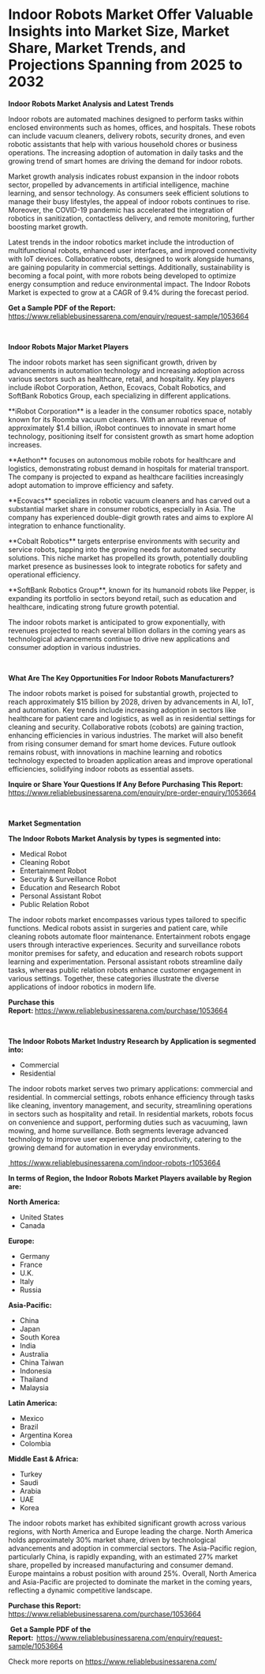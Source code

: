 <p><h1>Indoor Robots Market Offer Valuable Insights into Market Size, Market Share, Market Trends, and Projections Spanning from 2025 to 2032</h1></p><p><strong>Indoor Robots Market Analysis and Latest Trends</strong></p>
<p><p>Indoor robots are automated machines designed to perform tasks within enclosed environments such as homes, offices, and hospitals. These robots can include vacuum cleaners, delivery robots, security drones, and even robotic assistants that help with various household chores or business operations. The increasing adoption of automation in daily tasks and the growing trend of smart homes are driving the demand for indoor robots.</p><p>Market growth analysis indicates robust expansion in the indoor robots sector, propelled by advancements in artificial intelligence, machine learning, and sensor technology. As consumers seek efficient solutions to manage their busy lifestyles, the appeal of indoor robots continues to rise. Moreover, the COVID-19 pandemic has accelerated the integration of robotics in sanitization, contactless delivery, and remote monitoring, further boosting market growth.</p><p>Latest trends in the indoor robotics market include the introduction of multifunctional robots, enhanced user interfaces, and improved connectivity with IoT devices. Collaborative robots, designed to work alongside humans, are gaining popularity in commercial settings. Additionally, sustainability is becoming a focal point, with more robots being developed to optimize energy consumption and reduce environmental impact. The Indoor Robots Market is expected to grow at a CAGR of 9.4% during the forecast period.</p></p>
<p><strong>Get a Sample PDF of the Report:&nbsp;</strong> <a href="https://www.reliablebusinessarena.com/enquiry/request-sample/1053664?utm_campaign=3024&utm_medium=2&utm_source=Github&utm_content=ia&utm_term=08042025&utm_id=indoor-robots">https://www.reliablebusinessarena.com/enquiry/request-sample/1053664</a></p>
<p>&nbsp;</p>
<p><strong>Indoor Robots Major Market Players</strong></p>
<p><p>The indoor robots market has seen significant growth, driven by advancements in automation technology and increasing adoption across various sectors such as healthcare, retail, and hospitality. Key players include iRobot Corporation, Aethon, Ecovacs, Cobalt Robotics, and SoftBank Robotics Group, each specializing in different applications.</p><p>**iRobot Corporation** is a leader in the consumer robotics space, notably known for its Roomba vacuum cleaners. With an annual revenue of approximately $1.4 billion, iRobot continues to innovate in smart home technology, positioning itself for consistent growth as smart home adoption increases.</p><p>**Aethon** focuses on autonomous mobile robots for healthcare and logistics, demonstrating robust demand in hospitals for material transport. The company is projected to expand as healthcare facilities increasingly adopt automation to improve efficiency and safety.</p><p>**Ecovacs** specializes in robotic vacuum cleaners and has carved out a substantial market share in consumer robotics, especially in Asia. The company has experienced double-digit growth rates and aims to explore AI integration to enhance functionality.</p><p>**Cobalt Robotics** targets enterprise environments with security and service robots, tapping into the growing needs for automated security solutions. This niche market has propelled its growth, potentially doubling market presence as businesses look to integrate robotics for safety and operational efficiency.</p><p>**SoftBank Robotics Group**, known for its humanoid robots like Pepper, is expanding its portfolio in sectors beyond retail, such as education and healthcare, indicating strong future growth potential.</p><p>The indoor robots market is anticipated to grow exponentially, with revenues projected to reach several billion dollars in the coming years as technological advancements continue to drive new applications and consumer adoption in various industries.</p></p>
<p>&nbsp;</p>
<p><strong>What Are The Key Opportunities For Indoor Robots Manufacturers?</strong></p>
<p><p>The indoor robots market is poised for substantial growth, projected to reach approximately $15 billion by 2028, driven by advancements in AI, IoT, and automation. Key trends include increasing adoption in sectors like healthcare for patient care and logistics, as well as in residential settings for cleaning and security. Collaborative robots (cobots) are gaining traction, enhancing efficiencies in various industries. The market will also benefit from rising consumer demand for smart home devices. Future outlook remains robust, with innovations in machine learning and robotics technology expected to broaden application areas and improve operational efficiencies, solidifying indoor robots as essential assets.</p></p>
<p><strong>Inquire or Share Your Questions If Any Before Purchasing This Report:</strong> <a href="https://www.reliablebusinessarena.com/enquiry/pre-order-enquiry/1053664?utm_campaign=3024&utm_medium=2&utm_source=Github&utm_content=ia&utm_term=08042025&utm_id=indoor-robots">https://www.reliablebusinessarena.com/enquiry/pre-order-enquiry/1053664</a></p>
<p>&nbsp;</p>
<p><strong>Market Segmentation</strong></p>
<p><strong>The Indoor Robots Market Analysis by types is segmented into:</strong></p>
<p><ul><li>Medical Robot</li><li>Cleaning Robot</li><li>Entertainment Robot</li><li>Security & Surveillance Robot</li><li>Education and Research Robot</li><li>Personal Assistant Robot</li><li>Public Relation Robot</li></ul></p>
<p><p>The indoor robots market encompasses various types tailored to specific functions. Medical robots assist in surgeries and patient care, while cleaning robots automate floor maintenance. Entertainment robots engage users through interactive experiences. Security and surveillance robots monitor premises for safety, and education and research robots support learning and experimentation. Personal assistant robots streamline daily tasks, whereas public relation robots enhance customer engagement in various settings. Together, these categories illustrate the diverse applications of indoor robotics in modern life.</p></p>
<p><strong>Purchase this Report:&nbsp;</strong><a href="https://www.reliablebusinessarena.com/purchase/1053664?utm_campaign=3024&utm_medium=2&utm_source=Github&utm_content=ia&utm_term=08042025&utm_id=indoor-robots">https://www.reliablebusinessarena.com/purchase/1053664</a></p>
<p>&nbsp;</p>
<p><strong>The Indoor Robots Market Industry Research by Application is segmented into:</strong></p>
<p><ul><li>Commercial</li><li>Residential</li></ul></p>
<p><p>The indoor robots market serves two primary applications: commercial and residential. In commercial settings, robots enhance efficiency through tasks like cleaning, inventory management, and security, streamlining operations in sectors such as hospitality and retail. In residential markets, robots focus on convenience and support, performing duties such as vacuuming, lawn mowing, and home surveillance. Both segments leverage advanced technology to improve user experience and productivity, catering to the growing demand for automation in everyday environments.</p></p>
<p><a href="https://www.reliablebusinessarena.com/indoor-robots-r1053664?utm_campaign=3024&utm_medium=2&utm_source=Github&utm_content=ia&utm_term=08042025&utm_id=indoor-robots">&nbsp;https://www.reliablebusinessarena.com/indoor-robots-r1053664</a></p>
<p><strong>In terms of Region, the Indoor Robots Market Players available by Region are:</strong></p>
<p>
    <p> <strong> North America: </strong>
        <ul>
            <li>United States</li>
            <li>Canada</li>
        </ul>
        </p> 
    <p> <strong> Europe: </strong>
        <ul>
            <li>Germany</li>
            <li>France</li>
            <li>U.K.</li>
            <li>Italy</li>
            <li>Russia</li>
        </ul>
        </p> 
    <p> <strong> Asia-Pacific: </strong>
        <ul>
            <li>China</li>
            <li>Japan</li>
            <li>South Korea</li>
            <li>India</li>
            <li>Australia</li>
            <li>China Taiwan</li>
            <li>Indonesia</li>
            <li>Thailand</li>
            <li>Malaysia</li>
        </ul>
        </p> 
    <p> <strong> Latin America: </strong>
        <ul>
            <li>Mexico</li>
            <li>Brazil</li>
            <li>Argentina Korea</li>
            <li>Colombia</li>
        </ul>
        </p> 
    <p> <strong> Middle East & Africa: </strong>
        <ul>
            <li>Turkey</li>
            <li>Saudi</li>
            <li>Arabia</li>
            <li>UAE</li>
            <li>Korea</li>
        </ul>
    </p>
    </p>
<p><p>The indoor robots market has exhibited significant growth across various regions, with North America and Europe leading the charge. North America holds approximately 30% market share, driven by technological advancements and adoption in commercial sectors. The Asia-Pacific region, particularly China, is rapidly expanding, with an estimated 27% market share, propelled by increased manufacturing and consumer demand. Europe maintains a robust position with around 25%. Overall, North America and Asia-Pacific are projected to dominate the market in the coming years, reflecting a dynamic competitive landscape.</p></p>
<p><strong>Purchase this Report: </strong><a href="https://www.reliablebusinessarena.com/purchase/1053664?utm_campaign=3024&utm_medium=2&utm_source=Github&utm_content=ia&utm_term=08042025&utm_id=indoor-robots">https://www.reliablebusinessarena.com/purchase/1053664</a></p>
<p>&nbsp;<strong>Get a Sample PDF of the Report:&nbsp;&nbsp;</strong><a href="https://www.reliablebusinessarena.com/enquiry/request-sample/1053664?utm_campaign=3024&utm_medium=2&utm_source=Github&utm_content=ia&utm_term=08042025&utm_id=indoor-robots">https://www.reliablebusinessarena.com/enquiry/request-sample/1053664</a></p>
<p><strong></strong></p>
<p>Check more reports on <a href="https://www.reliablebusinessarena.com/?utm_campaign=3024&utm_medium=2&utm_source=Github&utm_content=ia&utm_term=08042025&utm_id=indoor-robots">https://www.reliablebusinessarena.com/</a></p>
